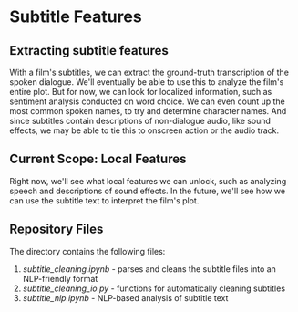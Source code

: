# Subtitle Features
## Extracting subtitle features
With a film's subtitles, we can extract the ground-truth transcription of the spoken dialogue. We'll eventually be able to use this to analyze the film's entire plot. But for now, we can look for localized information, such as sentiment analysis conducted on word choice. We can even count up the most common spoken names, to try and determine character names. And since subtitles contain descriptions of non-dialogue audio, like sound effects, we may be able to tie this to onscreen action or the audio track.

## Current Scope: Local Features
Right now, we'll see what local features we can unlock, such as analyzing speech and descriptions of sound effects. In the future, we'll see how we can use the subtitle text to interpret the film's plot.

## Repository Files
The directory contains the following files:

1. *subtitle_cleaning.ipynb* - parses and cleans the subtitle files into an NLP-friendly format
2. *subtitle_cleaning_io.py* - functions for automatically cleaning subtitles
3. *subtitle_nlp.ipynb* - NLP-based analysis of subtitle text
